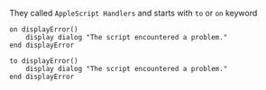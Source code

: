They called `AppleScript Handlers` and starts with `to` or `on` keyword

```applescript
on displayError()
    display dialog "The script encountered a problem."
end displayError

to displayError()
    display dialog "The script encountered a problem."
end displayError
```